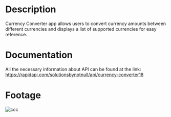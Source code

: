 # Description
Currency Converter app allows users to convert currency amounts between different currencies and displays a list of supported currencies for easy reference.

# Documentation
All the necessary information about API can be found at the link: https://rapidapi.com/solutionsbynotnull/api/currency-converter18

# Footage

![ccc](https://github.com/user-attachments/assets/d95f1cb9-ca0c-422a-a71e-be2c482f1248)
